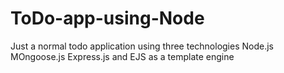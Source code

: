 # ToDo-app-using-Node
Just a normal todo application using three technologies
Node.js
MOngoose.js
Express.js
and EJS as a template engine